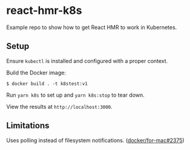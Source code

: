 # react-hmr-k8s

Example repo to show how to get React HMR to work in Kubernetes.

## Setup

Ensure `kubectl` is installed and configured with a proper context.

Build the Docker image:

```
$ docker build . -t k8stest:v1
```

Run `yarn k8s` to set up and `yarn k8s:stop` to tear down.

View the results at `http://localhost:3000`.

## Limitations

Uses polling instead of filesystem notifications. ([docker/for-mac#2375](https://github.com/docker/for-mac/issues/2375))
